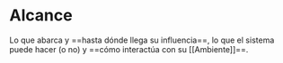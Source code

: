 # Alcance
Lo que abarca y ==hasta dónde llega su influencia==, lo que el sistema puede hacer (o no) y ==cómo interactúa con su [[Ambiente]]==.